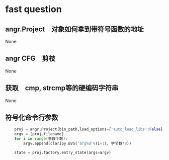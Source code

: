 # fast question

## angr.Project　对象如何拿到带符号函数的地址

None

## angr CFG　剪枝

None

## 获取　cmp, strcmp等的硬编码字符串

None

## 符号化命令行参数

```python
    proj = angr.Project(bin_path,load_options={'auto_load_libs':False}, default_analysis_mode='symbolic')
    argv = [proj.filename]
    for i in range(参数个数):
        argv.append(claripy.BVS('arg%d'%(i+1), 字节数*8))

    state = proj.factory.entry_state(args=argv)
```

